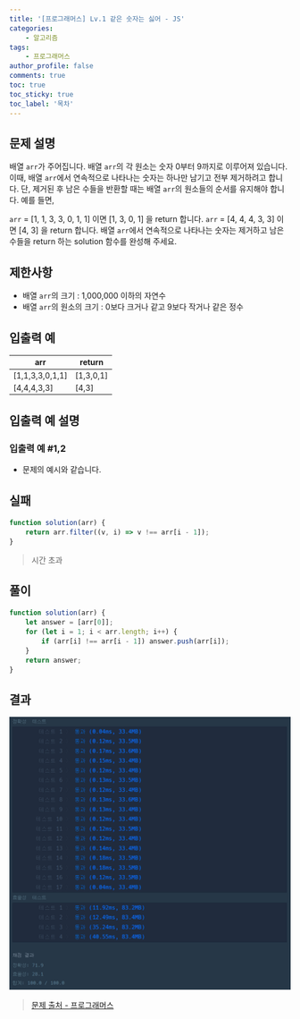 ```yaml
---
title: '[프로그래머스] Lv.1 같은 숫자는 싫어 - JS'
categories:
    - 알고리즘
tags:
    - 프로그래머스
author_profile: false
comments: true
toc: true
toc_sticky: true
toc_label: '목차'
---
```


## 문제 설명

배열 `arr`가 주어집니다. 배열 `arr`의 각 원소는 숫자 0부터 9까지로 이루어져 있습니다. 이때, 배열 `arr`에서 연속적으로 나타나는 숫자는 하나만 남기고 전부 제거하려고 합니다. 단, 제거된 후 남은 수들을 반환할 때는 배열 `arr`의 원소들의 순서를 유지해야 합니다. 예를 들면,

`arr` = [1, 1, 3, 3, 0, 1, 1] 이면 [1, 3, 0, 1] 을 return 합니다.
`arr` = [4, 4, 4, 3, 3] 이면 [4, 3] 을 return 합니다.
배열 `arr`에서 연속적으로 나타나는 숫자는 제거하고 남은 수들을 return 하는 solution 함수를 완성해 주세요.

## 제한사항

-   배열 `arr`의 크기 : 1,000,000 이하의 자연수
-   배열 `arr`의 원소의 크기 : 0보다 크거나 같고 9보다 작거나 같은 정수

## 입출력 예

| arr             | return    |
| --------------- | --------- |
| [1,1,3,3,0,1,1] | [1,3,0,1] |
| [4,4,4,3,3]     | [4,3]     |

## 입출력 예 설명

### 입출력 예 #1,2

-   문제의 예시와 같습니다.

## 실패

```javascript
function solution(arr) {
    return arr.filter((v, i) => v !== arr[i - 1]);
}
```

> 시간 초과

## 풀이

```javascript
function solution(arr) {
    let answer = [arr[0]];
    for (let i = 1; i < arr.length; i++) {
        if (arr[i] !== arr[i - 1]) answer.push(arr[i]);
    }
    return answer;
}
```

## 결과

![result](/assets/images/2023/08/25/algorithm-33-result.png)

> [문제 출처 - 프로그래머스](https://school.programmers.co.kr/learn/courses/30/lessons/12906?language=javascript)
